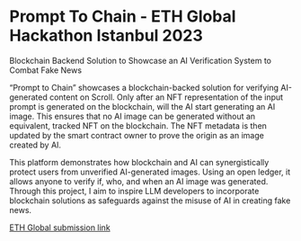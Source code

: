 # Prompt To Chain - ETH Global Hackathon Istanbul 2023
Blockchain Backend Solution to Showcase an AI Verification System to Combat Fake News

“Prompt to Chain” showcases a blockchain-backed solution for verifying AI-generated content on Scroll. Only after an NFT representation of the input prompt is generated on the blockchain, will the AI start generating an AI image. This ensures that no AI image can be generated without an equivalent, tracked NFT on the blockchain. The NFT metadata is then updated by the smart contract owner to prove the origin as an image created by AI.

This platform demonstrates how blockchain and AI can synergistically protect users from unverified AI-generated images. Using an open ledger, it allows anyone to verify if, who, and when an AI image was generated. Through this project, I aim to inspire LLM developers to incorporate blockchain solutions as safeguards against the misuse of AI in creating fake news.

[ETH Global submission link](https://ethglobal.com/showcase/prompt-to-chain-66hqe)
